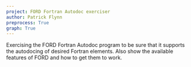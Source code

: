 ```yaml
---
project: FORD Fortran Autodoc exerciser 
author: Patrick Flynn
preprocess: True
graph: True
---
```


Exercising the FORD Fortran Autodoc program to be sure that it supports the autodocing of desired Fortran elements. Also show the available features of FORD and how to get them to work.
